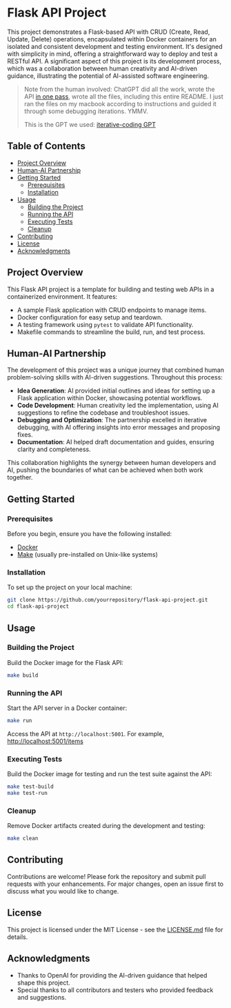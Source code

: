 # Flask API Project

This project demonstrates a Flask-based API with CRUD (Create, Read, Update, Delete) operations, encapsulated within Docker containers for an isolated and consistent development and testing environment. It's designed with simplicity in mind, offering a straightforward way to deploy and test a RESTful API. A significant aspect of this project is its development process, which was a collaboration between human creativity and AI-driven guidance, illustrating the potential of AI-assisted software engineering.

> Note from the human involved: ChatGPT did all the work, wrote the API [in one pass](chat.md), wrote all the files, including this entire README. I just ran the files on my macbook according to instructions and guided it through some debugging iterations. YMMV.
> 
> This is the GPT we used: [iterative-coding GPT](https://chat.openai.com/g/g-ZfQ1k76Cv-iterative-coding)

## Table of Contents

- [Project Overview](#project-overview)
- [Human-AI Partnership](#human-ai-partnership)
- [Getting Started](#getting-started)
  - [Prerequisites](#prerequisites)
  - [Installation](#installation)
- [Usage](#usage)
  - [Building the Project](#building-the-project)
  - [Running the API](#running-the-api)
  - [Executing Tests](#executing-tests)
  - [Cleanup](#cleanup)
- [Contributing](#contributing)
- [License](#license)
- [Acknowledgments](#acknowledgments)

## Project Overview

This Flask API project is a template for building and testing web APIs in a containerized environment. It features:

- A sample Flask application with CRUD endpoints to manage items.
- Docker configuration for easy setup and teardown.
- A testing framework using `pytest` to validate API functionality.
- Makefile commands to streamline the build, run, and test process.

## Human-AI Partnership

The development of this project was a unique journey that combined human problem-solving skills with AI-driven suggestions. Throughout this process:

- **Idea Generation**: AI provided initial outlines and ideas for setting up a Flask application within Docker, showcasing potential workflows.
- **Code Development**: Human creativity led the implementation, using AI suggestions to refine the codebase and troubleshoot issues.
- **Debugging and Optimization**: The partnership excelled in iterative debugging, with AI offering insights into error messages and proposing fixes.
- **Documentation**: AI helped draft documentation and guides, ensuring clarity and completeness.

This collaboration highlights the synergy between human developers and AI, pushing the boundaries of what can be achieved when both work together.

## Getting Started

### Prerequisites

Before you begin, ensure you have the following installed:
- [Docker](https://docs.docker.com/get-docker/)
- [Make](https://www.gnu.org/software/make/) (usually pre-installed on Unix-like systems)

### Installation

To set up the project on your local machine:

```sh
git clone https://github.com/yourrepository/flask-api-project.git
cd flask-api-project
```

## Usage

### Building the Project

Build the Docker image for the Flask API:

```sh
make build
```

### Running the API

Start the API server in a Docker container:

```sh
make run
```

Access the API at `http://localhost:5001`. For example, [http://localhost:5001/items](http://localhost:5001/items)

### Executing Tests

Build the Docker image for testing and run the test suite against the API:

```sh
make test-build
make test-run
```

### Cleanup

Remove Docker artifacts created during the development and testing:

```sh
make clean
```

## Contributing

Contributions are welcome! Please fork the repository and submit pull requests with your enhancements. For major changes, open an issue first to discuss what you would like to change.

## License

This project is licensed under the MIT License - see the [LICENSE.md](LICENSE.md) file for details.

## Acknowledgments

- Thanks to OpenAI for providing the AI-driven guidance that helped shape this project.
- Special thanks to all contributors and testers who provided feedback and suggestions.
